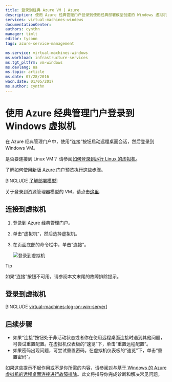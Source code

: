 ```yaml
---
title: 登录到经典 Azure VM | Azure
description: 使用 Azure 经典管理门户登录到使用经典部署模型创建的 Windows 虚拟机。
services: virtual-machines-windows
documentationCenter: 
authors: cynthn
manager: timlt
editor: tysonn
tags: azure-service-management

ms.service: virtual-machines-windows
ms.workload: infrastructure-services
ms.tgt_pltfrm: vm-windows
ms.devlang: na
ms.topic: article
ms.date: 07/28/2016
wacn.date: 01/05/2017
ms.author: cynthn
---
```


# 使用 Azure 经典管理门户登录到 Windows 虚拟机

在 Azure 经典管理门户中，使用“连接”按钮启动远程桌面会话，然后登录到 Windows VM。

是否要连接到 Linux VM？ 请参阅[如何登录到运行 Linux 的虚拟机](./virtual-machines-linux-mac-create-ssh-keys.md)。

了解如何[使用新版 Azure 门户预览执行这些步骤](./virtual-machines-windows-connect-logon.md)。

[!INCLUDE [了解部署模型](../../includes/learn-about-deployment-models-classic-include.md)]

关于登录到资源管理器模型的 VM，请点击[这里](./virtual-machines-windows-connect-logon.md).

## 连接到虚拟机

1. 登录到 Azure 经典管理门户。

2. 单击“虚拟机”，然后选择虚拟机。

3. 在页面底部的命令栏中，单击“连接”。

    ![登录到虚拟机](./media/virtual-machines-windows-classic-connect-logon/connectwindows.png)

> [!TIP]
> 如果“连接”按钮不可用，请参阅本文末尾的故障排除提示。

## 登录到虚拟机

[!INCLUDE [virtual-machines-log-on-win-server](../../includes/virtual-machines-log-on-win-server.md)]

## 后续步骤

- 如果“连接”按钮处于非活动状态或者你在使用远程桌面连接时遇到其他问题，可尝试重置配置。在虚拟机仪表板的“速览”下，单击“重置远程配置”。
- 如果密码出现问题，可尝试重置密码。在虚拟机仪表板的“速览”下，单击“重置密码”。

如果这些提示不起作用或不是你所需的内容，请参阅[对与基于 Windows 的 Azure 虚拟机的远程桌面连接进行故障排除](./virtual-machines-windows-troubleshoot-rdp-connection.md)。此文将指导你完成诊断和解决常见问题。

<!---HONumber=Mooncake_0905_2016-->
